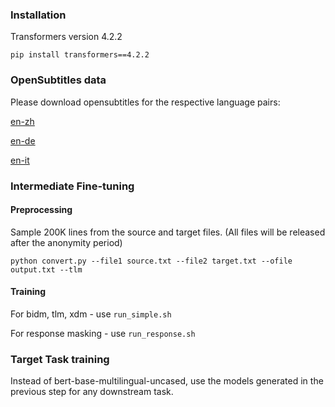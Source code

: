 ### Installation
Transformers version 4.2.2

```
pip install transformers==4.2.2
```
### OpenSubtitles data
Please download opensubtitles for the respective language pairs:

[en-zh](http://opus.nlpl.eu/download.php?f=OpenSubtitles2016%2Fen-zh.txt.zip)

[en-de](http://opus.nlpl.eu/download.php?f=OpenSubtitles2018%2Fde-en.txt.zip)

[en-it](http://opus.nlpl.eu/download.php?f=OpenSubtitles2018%2Fde-en.txt.zip)

### Intermediate Fine-tuning

#### Preprocessing
Sample 200K lines from the source and target files. (All files will be released after the anonymity period)

```
python convert.py --file1 source.txt --file2 target.txt --ofile output.txt --tlm
```
#### Training

For bidm, tlm, xdm - use `run_simple.sh`

For response masking - use `run_response.sh`

### Target Task training
Instead of bert-base-multilingual-uncased, use the models generated in the previous step for any downstream task.
